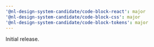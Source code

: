 ```yaml
---
'@nl-design-system-candidate/code-block-react': major
'@nl-design-system-candidate/code-block-css': major
'@nl-design-system-candidate/code-block-tokens': major
---
```


Initial release.
